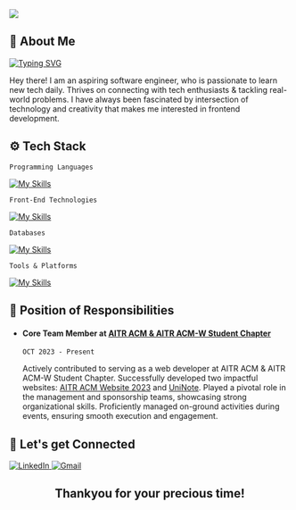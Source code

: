 <img src="https://komarev.com/ghpvc/?username=maria-rangwala&label=Profile+Views&color=2f81f7&style=for-the-badge" />

## 👤 About Me
[![Typing SVG](https://readme-typing-svg.demolab.com?font=Montserrat&weight=500&size=18&letterSpacing=1px&duration=5000&pause=1500&color=38C2FF&vCenter=true&width=435&lines=Frontend+Developer)](https://git.io/typing-svg)

Hey there! I am an aspiring software engineer, who is passionate to learn new tech daily. Thrives on connecting with tech enthusiasts & tackling real-world problems.
I have always been fascinated by intersection of technology and creativity that makes me interested in frontend development.

## ⚙️ Tech Stack
```Programming Languages```

[![My Skills](https://skillicons.dev/icons?i=cpp,c,java,js,python&theme=light)](https://skills.thijs.gg)

```Front-End Technologies```

[![My Skills](https://skillicons.dev/icons?i=nextjs,react,html,css&theme=light)](https://skills.thijs.gg)

```Databases```

[![My Skills](https://skillicons.dev/icons?i=mysql&theme=light)](https://skills.thijs.gg)

```Tools & Platforms```

[![My Skills](https://skillicons.dev/icons?i=powershell,vscode,git,github,postman,aws,figma&theme=light)](https://skills.thijs.gg)

## 🎯 Position of Responsibilities

- #### Core Team Member at [AITR ACM & AITR ACM-W Student Chapter](https://gdg.community.dev/gdg-indore/)
  ```OCT 2023 - Present```

  Actively contributed to serving as a web developer at AITR ACM & AITR ACM-W Student Chapter. Successfully developed two impactful websites: [AITR ACM Website 2023](https://aitr.acm.org/) and [UniNote](https://github.com/AITR-ACM/UniNote/tree/maria). Played a pivotal role in the management and sponsorship teams, showcasing strong organizational skills. Proficiently managed on-ground activities during events, ensuring smooth execution and engagement.

## 🤝 Let's get Connected
<div align="left">
  <a href="https://in.linkedin.com/in/mariaarangwala" target="_blank">
    <img alt="LinkedIn" src="https://img.shields.io/badge/linkedin-%25230077B5?style=for-the-badge&logo=linkedin&logoColor=white&labelColor=blue&color=white"/>
  </a>
  <a href="mailto:maria.rangwala.16@gmail.com" target="_blank">
    <img alt="Gmail" src="https://img.shields.io/badge/Gmail-D14836?style=for-the-badge&logo=gmail&logoColor=white&labelColor=red&color=white"/>
  </a>
</div>

<div align="center">
  <h2>Thankyou for your precious time!</h2>
</div>
